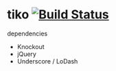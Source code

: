 # tiko [![Build Status](https://travis-ci.org/anasnakawa/tiko.png)](https://travis-ci.org/anasnakawa/tiko.png)

dependencies

* Knockout
* jQuery
* Underscore / LoDash
